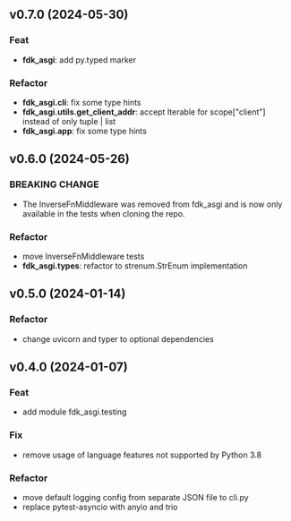 ## v0.7.0 (2024-05-30)

### Feat

- **fdk_asgi**: add py.typed marker

### Refactor

- **fdk_asgi.cli**: fix some type hints
- **fdk_asgi.utils.get_client_addr**: accept Iterable for scope["client"] instead of only tuple | list
- **fdk_asgi.app**: fix some type hints

## v0.6.0 (2024-05-26)

### BREAKING CHANGE

- The InverseFnMiddleware was removed from fdk_asgi and is now only available in the tests when cloning the repo.

### Refactor

- move InverseFnMiddleware tests
- **fdk_asgi.types**: refactor to strenum.StrEnum implementation

## v0.5.0 (2024-01-14)

### Refactor

- change uvicorn and typer to optional dependencies

## v0.4.0 (2024-01-07)

### Feat

- add module fdk_asgi.testing

### Fix

- remove usage of language features not supported by Python 3.8

### Refactor

- move default logging config from separate JSON file to cli.py
- replace pytest-asyncio with anyio and trio
